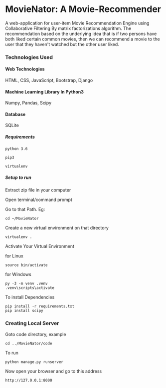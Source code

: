 # MovieNator: A Movie-Recommender
A web-application for user-item Movie Recommendation Engine using Collaborative Filtering By matrix factorizations algorithm.
The recommendation based on the underlying idea that is if two persons have both liked certain common movies, then we can recommend a movie to the user that they haven't watched but the other user liked.    

### Technologies Used

#### Web Technologies
HTML, CSS, JavaScript, Bootstrap, Django

#### Machine Learning Library In Python3
Numpy, Pandas, Scipy

#### Database
SQLite

##### Requirements
```
python 3.6

pip3

virtualenv
```
##### Setup to run

Extract zip file in your computer

Open terminal/command prompt

Go to that Path. Eg:

```
cd ~/MovieNator
```
Create a new virtual environment on that directory

```
virtualenv .
```

Activate Your Virtual Environment

for Linux
```
source bin/activate
```
for Windows
```
py -3 -m venv .venv
.venv\scripts\activate

```
To install Dependencies

```
pip install -r requirements.txt
pip install scipy
```

### Creating Local Server

Goto code directory, example

```
cd ../MovieNator/code
```
To run
```
python manage.py runserver
```
Now open your browser and go to this address
```
http://127.0.0.1:8000
```
